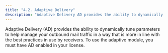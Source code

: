 ```yaml
---
title: "4.2. Adaptive Delivery"
description: "Adaptive Delivery AD provides the ability to dynamically tune parameters to help manage your outbound mail traffic in a way that is more in line with the best practices in use by receivers To use the adaptive module you must have AD enabled in your license..."
---
```


Adaptive Delivery (AD) provides the ability to dynamically tune parameters to help manage your outbound mail traffic in a way that is more in line with the best practices in use by receivers. To use the adaptive module, you must have AD enabled in your license.